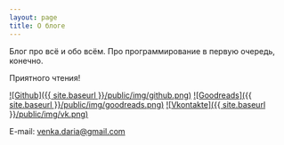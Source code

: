 ```yaml
---
layout: page
title: О блоге
---
```


Блог про всё и обо всём.
Про программирование в первую очередь, конечно.  

Приятного чтения!

[![Github]({{ site.baseurl }}/public/img/github.png)](https://github.com/venkaDaria)
[![Goodreads]({{ site.baseurl }}/public/img/goodreads.png)](https://www.goodreads.com/user/show/62838956-daria-pydorenko)
[![Vkontakte]({{ site.baseurl }}/public/img/vk.png)](https://vk.com/id76664352)

E-mail: venka.daria@gmail.com
